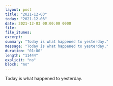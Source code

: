 ```yaml
---
layout: post
title: "2021-12-03"
today: "2021-12-03"
date: 2021-12-03 00:00:00 0000
file:
file_itunes:
excerpt:
summary: "Today is what happened to yesterday."
message: "Today is what happened to yesterday."
duration: "01:00"
length: "11444"
explicit: "no"
block: "no"
---
```

Today is what happened to yesterday.

